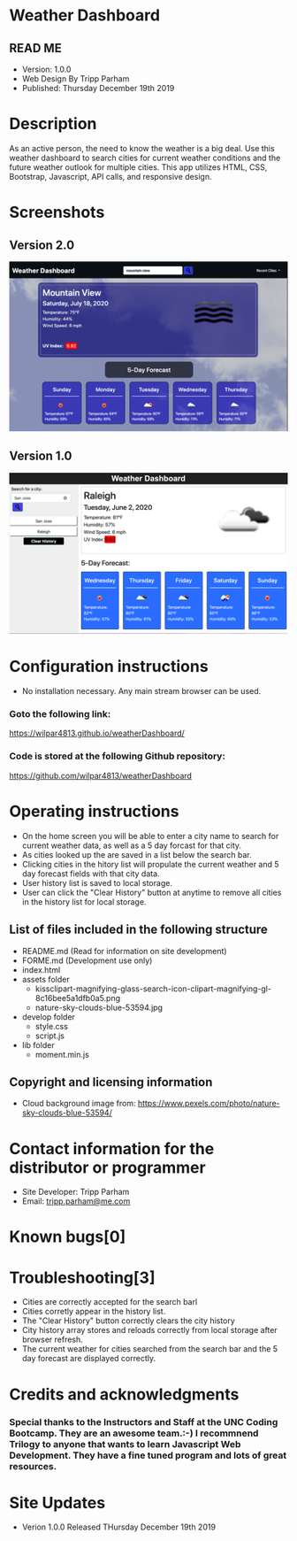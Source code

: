 # Weather Dashboard

## READ ME 
* Version: 1.0.0 
* Web Design By Tripp Parham 
* Published: Thursday December 19th 2019

# Description
As an active person, the need to know the weather is a big deal.  Use this weather dashboard to search cities for current weather conditions and the future weather outlook for multiple cities. This app utilizes HTML, CSS, Bootstrap, Javascript, API calls, and responsive design.

# Screenshots
## Version 2.0

![Weather Image](./assets/weatherV2.png)

## Version 1.0

![Weather Image](./assets/weather.png)

# Configuration instructions
* No installation necessary. Any main stream browser can be used.

### Goto the following link:

https://wilpar4813.github.io/weatherDashboard/

### Code is stored at the following Github repository:

https://github.com/wilpar4813/weatherDashboard

# Operating instructions
* On the home screen you will be able to enter a city name to search for current weather data, as well as a 5 day forcast for that city.  
* As cities looked up the are saved in a list below the search bar.
* Clicking cities in the hitory list will propulate the current weather and 5 day forecast fields with that city data.
* User history list is saved to local storage.
* User can click the "Clear History" button at anytime to remove all cities in the history list for local storage.


## List of files included in the following structure

* README.md (Read for information on site development) 
* FORME.md  (Development use only)
* index.html  
* assets folder
    * kissclipart-magnifying-glass-search-icon-clipart-magnifying-gl-8c16bee5a1dfb0a5.png
    * nature-sky-clouds-blue-53594.jpg
* develop folder
    * style.css
    * script.js
* lib folder
  * moment.min.js


## Copyright and licensing information

* Cloud background image from:
  https://www.pexels.com/photo/nature-sky-clouds-blue-53594/

# Contact information for the distributor or programmer

* Site Developer: Tripp Parham 
* Email: tripp.parham@me.com 

# Known bugs[0]

# Troubleshooting[3]
* Cities are correctly accepted for the search barl
* Cities corretly appear in the history list.
* The "Clear History" button correctly clears the city history
* City history array stores and reloads correctly from local storage after browser refresh.
* The current weather for cities searched from the search bar and the 5 day forecast are displayed correctly.

# Credits and acknowledgments

### Special thanks to the Instructors and Staff at the UNC Coding Bootcamp. They are an awesome team.:-) I recommnend Trilogy to anyone that wants to learn Javascript Web Development. They have a fine tuned program and lots of great resources.

# Site Updates

* Verion 1.0.0 Released THursday December 19th 2019